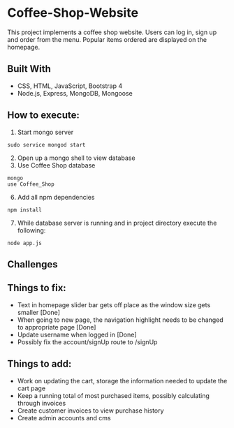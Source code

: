 # Coffee-Shop-Website
This project implements a coffee shop website. Users can log in, sign up and order from the menu. Popular items ordered are displayed on the homepage.

## Built With
* CSS, HTML, JavaScript, Bootstrap 4
* Node.js, Express, MongoDB, Mongoose

## How to execute:
1. Start mongo server
```
sudo service mongod start
```
2. Open up a mongo shell to view database
3. Use Coffee Shop database
```
mongo
use Coffee_Shop
```
6. Add all npm dependencies
```
npm install
```
7. While database server is running and in project directory execute the following:
```
node app.js
```

## Challenges

## Things to fix:
- Text in homepage slider bar gets off place as the window size gets smaller [Done] 
- When going to new page, the navigation highlight needs to be changed to appropriate page [Done]
- Update username when logged in [Done]
- Possibly fix the account/signUp route to /signUp 

## Things to add:
- Work on updating the cart, storage the information needed to update the cart page
- Keep a running total of most purchased items, possibly calculating through invoices
- Create customer invoices to view purchase history
- Create admin accounts and cms 
